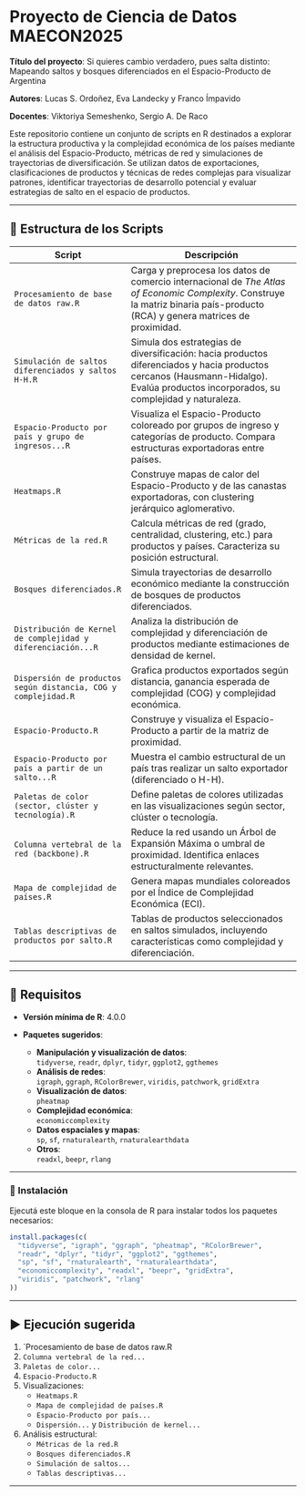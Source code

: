 # Proyecto de Ciencia de Datos MAECON2025

**Título del proyecto**: Si quieres cambio verdadero, pues salta distinto: Mapeando saltos y bosques diferenciados en el Espacio-Producto de Argentina  

**Autores**: Lucas S. Ordoñez, Eva Landecky y Franco Ímpavido  

**Docentes**: Viktoriya Semeshenko, Sergio A. De Raco

Este repositorio contiene un conjunto de scripts en R destinados a explorar la estructura productiva y la complejidad económica de los países mediante el análisis del Espacio-Producto, métricas de red y simulaciones de trayectorias de diversificación. Se utilizan datos de exportaciones, clasificaciones de productos y técnicas de redes complejas para visualizar patrones, identificar trayectorias de desarrollo potencial y evaluar estrategias de salto en el espacio de productos.

---

## 📁 Estructura de los Scripts

| Script | Descripción |
|--------|-------------|
| `Procesamiento de base de datos raw.R` | Carga y preprocesa los datos de comercio internacional de *The Atlas of Economic Complexity*. Construye la matriz binaria país-producto (RCA) y genera matrices de proximidad. |
| `Simulación de saltos diferenciados y saltos H-H.R` | Simula dos estrategias de diversificación: hacia productos diferenciados y hacia productos cercanos (Hausmann-Hidalgo). Evalúa productos incorporados, su complejidad y naturaleza. |
| `Espacio-Producto por país y grupo de ingresos...R` | Visualiza el Espacio-Producto coloreado por grupos de ingreso y categorías de producto. Compara estructuras exportadoras entre países. |
| `Heatmaps.R` | Construye mapas de calor del Espacio-Producto y de las canastas exportadoras, con clustering jerárquico aglomerativo. |
| `Métricas de la red.R` | Calcula métricas de red (grado, centralidad, clustering, etc.) para productos y países. Caracteriza su posición estructural. |
| `Bosques diferenciados.R` | Simula trayectorias de desarrollo económico mediante la construcción de bosques de productos diferenciados. |
| `Distribución de Kernel de complejidad y diferenciación...R` | Analiza la distribución de complejidad y diferenciación de productos mediante estimaciones de densidad de kernel. |
| `Dispersión de productos según distancia, COG y complejidad.R` | Grafica productos exportados según distancia, ganancia esperada de complejidad (COG) y complejidad económica. |
| `Espacio-Producto.R` | Construye y visualiza el Espacio-Producto a partir de la matriz de proximidad. |
| `Espacio-Producto por país a partir de un salto...R` | Muestra el cambio estructural de un país tras realizar un salto exportador (diferenciado o H-H). |
| `Paletas de color (sector, clúster y tecnología).R` | Define paletas de colores utilizadas en las visualizaciones según sector, clúster o tecnología. |
| `Columna vertebral de la red (backbone).R` | Reduce la red usando un Árbol de Expansión Máxima o umbral de proximidad. Identifica enlaces estructuralmente relevantes. |
| `Mapa de complejidad de países.R` | Genera mapas mundiales coloreados por el Índice de Complejidad Económica (ECI). |
| `Tablas descriptivas de productos por salto.R` | Tablas de productos seleccionados en saltos simulados, incluyendo características como complejidad y diferenciación. |

---

## 🧰 Requisitos

- **Versión mínima de R**: 4.0.0
- **Paquetes sugeridos**:

  - **Manipulación y visualización de datos**:  
    `tidyverse`, `readr`, `dplyr`, `tidyr`, `ggplot2`, `ggthemes`
  - **Análisis de redes**:  
    `igraph`, `ggraph`, `RColorBrewer`, `viridis`, `patchwork`, `gridExtra`
  - **Visualización de datos**:  
    `pheatmap`
  - **Complejidad económica**:  
    `economiccomplexity`
  - **Datos espaciales y mapas**:  
    `sp`, `sf`, `rnaturalearth`, `rnaturalearthdata`
  - **Otros**:  
    `readxl`, `beepr`, `rlang`

---

### 🔧 Instalación

Ejecutá este bloque en la consola de R para instalar todos los paquetes necesarios:

```r
install.packages(c(
  "tidyverse", "igraph", "ggraph", "pheatmap", "RColorBrewer", 
  "readr", "dplyr", "tidyr", "ggplot2", "ggthemes", 
  "sp", "sf", "rnaturalearth", "rnaturalearthdata",
  "economiccomplexity", "readxl", "beepr", "gridExtra", 
  "viridis", "patchwork", "rlang"
))
```

---

## ▶️ Ejecución sugerida

1. `Procesamiento de base de datos raw.R
2. `Columna vertebral de la red...` 
3. `Paletas de color...`  
3. `Espacio-Producto.R`  
4. Visualizaciones:
   - `Heatmaps.R` 
   - `Mapa de complejidad de países.R`  
   - `Espacio-Producto por país...`  
   - `Dispersión...` y `Distribución de kernel...`  
6. Análisis estructural:  
   - `Métricas de la red.R`  
   - `Bosques diferenciados.R`  
   - `Simulación de saltos...`  
   - `Tablas descriptivas...`

---

